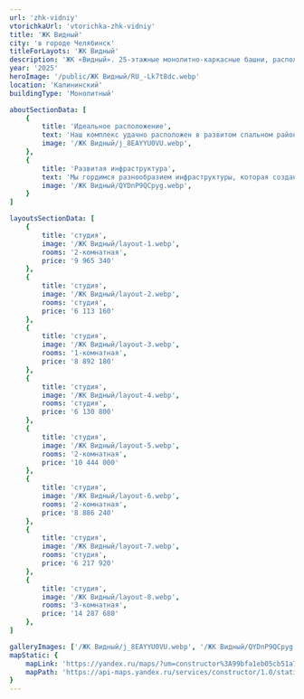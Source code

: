 ```yaml
---
url: 'zhk-vidniy'
vtorichkaUrl: 'vtorichka-zhk-vidniy'
title: 'ЖК Видный'
city: 'в городе Челябинск'
titleForLayots: 'ЖК Видный'
description: 'ЖК «Видный». 25-этажные монолитно-каркасные башни, расположатся на улице 250-летия Челябинска. Застройщиком выступает компания ООО «Трест Магнитострой». Записаться на экскурсию в ЖК "Видный".'
year: '2025'
heroImage: '/public/ЖК Видный/RU_-Lk7t8dc.webp'
location: 'Калининский'
buildingType: 'Монолитный'

aboutSectionData: [
    {
        title: 'Идеальное расположение',
        text: 'Наш комплекс удачно расположен в развитом спальном районе города, обеспечивая вам все преимущества комфортной жизни. Здесь вы найдете все необходимое для повседневной жизни: школы, детские сады, магазины и медицинские учреждения - все в шаговой доступности.',
        image: '/ЖК Видный/j_8EAYYU0VU.webp',
    },
    {
        title: 'Развитая инфраструктура',
        text: 'Мы гордимся разнообразием инфраструктуры, которая создана и продолжает развиваться вокруг нашего комплекса. Рестораны, кафе, фитнес-центры и парки - здесь есть все, чтобы удовлетворить ваши потребности и желания.',
        image: '/ЖК Видный/QYDnP9QCpyg.webp',
    }
]

layoutsSectionData: [
    {
        title: 'студия',
        image: '/ЖК Видный/layout-1.webp',
        rooms: '2-комнатная',
        price: '9 965 340'
    },
    {
        title: 'студия',
        image: '/ЖК Видный/layout-2.webp',
        rooms: 'студия',
        price: '6 113 160'
    },
    {
        title: 'студия',
        image: '/ЖК Видный/layout-3.webp',
        rooms: '1-комнатная',
        price: '8 892 180'
    },
    {
        title: 'студия',
        image: '/ЖК Видный/layout-4.webp',
        rooms: 'студия',
        price: '6 130 800'
    },
    {
        title: 'студия',
        image: '/ЖК Видный/layout-5.webp',
        rooms: '2-комнатная',
        price: '10 444 000'
    },
    {
        title: 'студия',
        image: '/ЖК Видный/layout-6.webp',
        rooms: '2-комнатная',
        price: '8 886 240'
    },
    {
        title: 'студия',
        image: '/ЖК Видный/layout-7.webp',
        rooms: 'студия',
        price: '6 217 920'
    },
    {
        title: 'студия',
        image: '/ЖК Видный/layout-8.webp',
        rooms: '3-комнатная',
        price: '14 287 680'
    },
]

galleryImages: ['/ЖК Видный/j_8EAYYU0VU.webp', '/ЖК Видный/QYDnP9QCpyg.webp', '/ЖК Видный/RU_-Lk7t8dc.webp', '/ЖК Видный/-DoMQhYsHYI.webp', '/ЖК Видный/jiPBentvc8w.webp', '/ЖК Видный/MjxPsqLPIZs 1.webp']
mapStatic: {
    mapLink: 'https://yandex.ru/maps/?um=constructor%3A99bfa1eb05cb51a7b232ff0c70919b7ef93b38a69c58524f96e0b92906f4582f&amp;source=constructorStatic',
    mapPath: 'https://api-maps.yandex.ru/services/constructor/1.0/static/?um=constructor%3A99bfa1eb05cb51a7b232ff0c70919b7ef93b38a69c58524f96e0b92906f4582f&amp;width=600&amp;height=450&amp;lang=ru_RU',
}
---
```

